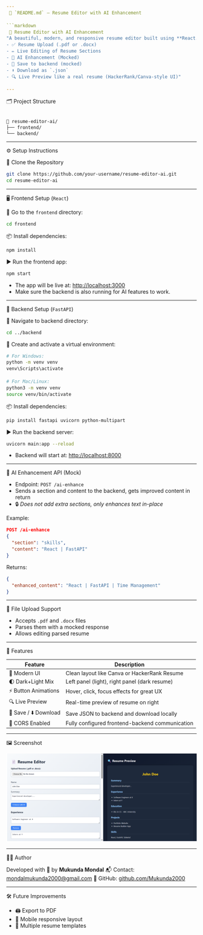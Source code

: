 ```yaml
---
 📘 `README.md` – Resume Editor with AI Enhancement

```markdown
 🧠 Resume Editor with AI Enhancement
"A beautiful, modern, and responsive resume editor built using **React.js** and **FastAPI**, featuring:
- ✅ Resume Upload (.pdf or .docx)
- ✏️ Live Editing of Resume Sections
- 🚀 AI Enhancement (Mocked)
- 💾 Save to backend (mocked)
- ⬇️ Download as `.json`
- 🔍 Live Preview like a real resume (HackerRank/Canva-style UI)"

---
```


 🗂️ Project Structure

```

📁 resume-editor-ai/
├── frontend/     
└── backend/      

````

---

 ⚙️ Setup Instructions

 🔽 Clone the Repository

```bash
git clone https://github.com/your-username/resume-editor-ai.git
cd resume-editor-ai
````

---

 🖥️ Frontend Setup (`React`)

 📁 Go to the `frontend` directory:

```bash
cd frontend
```

 📦 Install dependencies:

```bash
npm install
```

 ▶️ Run the frontend app:

```bash
npm start
```

* The app will be live at: [http://localhost:3000](http://localhost:3000)
* Make sure the backend is also running for AI features to work.

---

 🚀 Backend Setup (`FastAPI`)

 📁 Navigate to backend directory:

```bash
cd ../backend
```

 🐍 Create and activate a virtual environment:

```bash
# For Windows:
python -m venv venv
venv\Scripts\activate

# For Mac/Linux:
python3 -m venv venv
source venv/bin/activate
```

 📦 Install dependencies:

```bash
pip install fastapi uvicorn python-multipart
```

 ▶️ Run the backend server:

```bash
uvicorn main:app --reload
```

* Backend will start at: [http://localhost:8000](http://localhost:8000)

---

 🧠 AI Enhancement API (Mock)

* Endpoint: `POST /ai-enhance`
* Sends a section and content to the backend, gets improved content in return
* 🔒 *Does not add extra sections, only enhances text in-place*

Example:

```json
POST /ai-enhance
{
  "section": "skills",
  "content": "React | FastAPI"
}
```

Returns:

```json
{
  "enhanced_content": "React | FastAPI | Time Management"
}
```

---

 📂 File Upload Support

* Accepts `.pdf` and `.docx` files
* Parses them with a mocked response
* Allows editing parsed resume

---

 🎨 Features

| Feature               | Description                                     |
| --------------------- | ----------------------------------------------- |
| 🎨 Modern UI          | Clean layout like Canva or HackerRank Resume    |
| 🌓 Dark+Light Mix     | Left panel (light), right panel (dark resume)   |
| ⚡ Button Animations   | Hover, click, focus effects for great UX        |
| 🔍 Live Preview       | Real-time preview of resume on right            |
| 💾 Save / ⬇️ Download | Save JSON to backend and download locally       |
| 🔐 CORS Enabled       | Fully configured frontend-backend communication |

---


 🖼️ Screenshot

![Resume Editor Screenshot](./frontend/src/assets/Screenshot.png)


---

 👨‍💻 Author

Developed with 💖 by **Mukunda Mondal**
📬 Contact: [mondalmukunda2000@gmail.com](mailto:mondalmukunda2000@gmail.com)
🔗 GitHub: [github.com/Mukunda2000](https://github.com/Mukunda2000)

---

 🛠️ Future Improvements

* 🖨️ Export to PDF
* 📱 Mobile responsive layout
* 🎨 Multiple resume templates
```
